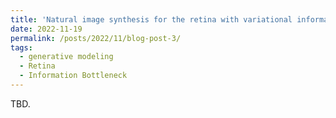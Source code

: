 ```yaml
---
title: 'Natural image synthesis for the retina with variational information bottleneck representation'
date: 2022-11-19
permalink: /posts/2022/11/blog-post-3/
tags:
  - generative modeling
  - Retina
  - Information Bottleneck
---
```


TBD.
